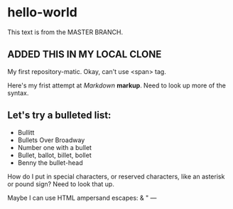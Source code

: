 # hello-world

This text is from the MASTER BRANCH.
## **ADDED THIS IN MY LOCAL CLONE**
My first repository-matic.
Okay, can't use &lt;span&gt; tag.


Here's my frist attempt at *Markdown* **markup**. Need to look up more of the syntax.

## Let's try a bulleted list:
- Bullitt
- Bullets Over Broadway
- Number one with a bullet
- Bullet, ballot, billet, bollet
- Benny the bullet-head

How do I put in special characters, or reserved characters, like an asterisk or pound sign? Need to look that up.

Maybe I can use HTML ampersand escapes: &amp; &quot; &mdash;
